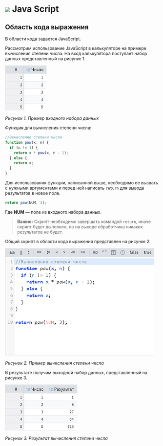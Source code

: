 # ![](../media/app/vendors/calcdata.svg) Java Script

## Область кода выражения

В области кода задается JavaScript.

Рассмотрим использование JavaScript в калькуляторе на примере вычисления степени числа. На вход калькулятора поступает набор данных представленный на рисунке 1.

![](./javascript-1.png)

*Рисунок 1. Пример входного набора данных*

Функция для вычисления степени числа:

```javascript
//Вычисление степени числа
function pow(x, n) {
  if (n != 1) {
    return x * pow(x, n - 1);
  } else {
    return x;
  }
}
```

Для использования функции, написанной выше, необходимо ее вызвать с нужными аргументами и перед ней написать `return` для вывода результатов в новое поле.

```javascript
return pow(NUM, 3);
```

Где **NUM** — поле из входного набора данных.

>**Важно:** Скрипт необходимо завершать командой `return`, иначе скрипт будет выполнен, но на выходе обработчика никаких результатов не будет.

Общий скрипт в области кода выражения представлен на рисунке 2.

![](./javascript-2.png)

*Рисунок 2. Пример вычисления степени числа*

В результате получим выходной набор данных, представленный на рисунке 3.

![](./javascript-3.png)

*Рисунок 3. Результат вычисления степени числа*
